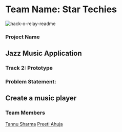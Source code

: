 # Team Name: Star Techies
![hack-o-relay-readme](https://user-images.githubusercontent.com/72223546/170672687-1e9a2d18-0d7c-48a5-84f7-e84393a3a927.png)

### Project Name ###
## Jazz Music Application ##

### Track 2:  Prototype ###
### Problem Statement: ###
## Create a music player ##
 ### Team Members ###
 [Tannu Sharma](https://github.com/tan404)
 [Preeti Ahuja](https://github.com/preetiahuja18)



